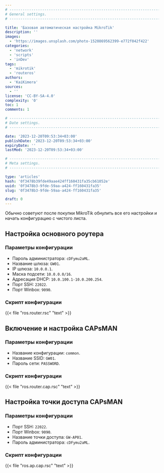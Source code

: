```yaml
---
# -------------------------------------------------------------------------------------------------------------------- #
# General settings.
# -------------------------------------------------------------------------------------------------------------------- #

title: 'Базовая автоматическая настройка MikroTik'
description: ''
images:
  - 'https://images.unsplash.com/photo-1520869562399-e772f042f422'
categories:
  - 'network'
  - 'scripts'
  - 'inDev'
tags:
  - 'mikrotik'
  - 'routeros'
authors:
  - 'KaiKimera'
sources:
  - ''
license: 'CC-BY-SA-4.0'
complexity: '0'
toc: 1
comments: 1

# -------------------------------------------------------------------------------------------------------------------- #
# Date settings.
# -------------------------------------------------------------------------------------------------------------------- #

date: '2023-12-20T09:53:34+03:00'
publishDate: '2023-12-20T09:53:34+03:00'
expiryDate: ''
lastMod: '2023-12-20T09:53:34+03:00'

# -------------------------------------------------------------------------------------------------------------------- #
# Meta settings.
# -------------------------------------------------------------------------------------------------------------------- #

type: 'articles'
hash: '0f3478b39fde49aae424ff160431fa35cb61052e'
uuid: '0f3478b3-9fde-59aa-a424-ff160431fa35'
slug: '0f3478b3-9fde-59aa-a424-ff160431fa35'

draft: 0
---
```


Обычно советуют после покупки MikroTik обнулить все его настройки и начать конфигурацию с чистого листа.

<!--more-->

## Настройка основного роутера

### Параметры конфигурации

- Пароль администратора: `cDFymu2aML`.
- Название шлюза: `GW01`.
- IP шлюза: `10.0.0.1`.
- Маска подсети: `10.0.0.0/16`.
- Адресация DHCP: `10.0.100.1-10.0.200.254`.
- Порт SSH: `22022`.
- Порт Winbox: `9090`.

### Скрипт конфигурации

{{< file "ros.router.rsc" "text" >}}

## Включение и настройка CAPsMAN

### Параметры конфигурации

- Название конфигурации: `common`.
- Название SSID: `GW01`.
- Пароль сети: `PASSWORD`.

### Скрипт конфигурации

{{< file "ros.router.cap.rsc" "text" >}}

## Настройка точки доступа CAPsMAN

### Параметры конфигурации

- Порт SSH: `22022`.
- Порт Winbox: `9090`.
- Название точки доступа: `GW-AP01`.
- Пароль администратора: `cDFymu2aML`.

### Скрипт конфигурации

{{< file "ros.ap.cap.rsc" "text" >}}
